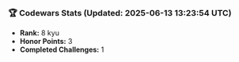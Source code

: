 ### 🏆 Codewars Stats (Updated: 2025-06-13 13:23:54 UTC)

- **Rank:** 8 kyu
- **Honor Points:** 3
- **Completed Challenges:** 1

